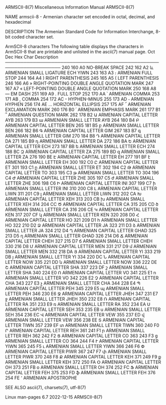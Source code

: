 ARMSCII-8(7)						       Miscellaneous Information Manual							  ARMSCII-8(7)

NAME
       armscii-8 - Armenian character set encoded in octal, decimal, and hexadecimal

DESCRIPTION
       The Armenian Standard Code for Information Interchange, 8-bit coded character set.

   ArmSCII-8 characters
       The following table displays the characters in ArmSCII-8 that are printable and unlisted in the ascii(7) manual page.
       Oct   Dec   Hex	 Char	Description
       ────────────────────────────────────────────────────────────────────
       240   160   A0		NO-BREAK SPACE
       242   162   A2	  և	ARMENIAN SMALL LIGATURE ECH YIWN
       243   163   A3	  ։	ARMENIAN FULL STOP
       244   164   A4	  )	RIGHT PARENTHESIS
       245   165   A5	  (	LEFT PARENTHESIS
       246   166   A6	  »	RIGHT-POINTING DOUBLE ANGLE QUOTATION MARK
       247   167   A7	  «	LEFT-POINTING DOUBLE ANGLE QUOTATION MARK
       250   168   A8	  —	EM DASH
       251   169   A9	  .	FULL STOP
       252   170   AA	  ՝	ARMENIAN COMMA
       253   171   AB	  ,	COMMA
       254   172   AC	  -	HYPHEN-MINUS
       255   173   AD	  ֊	ARMENIAN HYPHEN
       256   174   AE	  …	HORIZONTAL ELLIPSIS
       257   175   AF	  ՜	ARMENIAN EXCLAMATION MARK
       260   176   B0	  ՛	ARMENIAN EMPHASIS MARK
       261   177   B1	  ՞	ARMENIAN QUESTION MARK
       262   178   B2	  Ա	ARMENIAN CAPITAL LETTER AYB
       263   179   B3	  ա	ARMENIAN SMALL LETTER AYB
       264   180   B4	  Բ	ARMENIAN CAPITAL LETTER BEN
       265   181   B5	  բ	ARMENIAN SMALL LETTER BEN
       266   182   B6	  Գ	ARMENIAN CAPITAL LETTER GIM
       267   183   B7	  գ	ARMENIAN SMALL LETTER GIM
       270   184   B8	  Դ	ARMENIAN CAPITAL LETTER DA
       271   185   B9	  դ	ARMENIAN SMALL LETTER DA
       272   186   BA	  Ե	ARMENIAN CAPITAL LETTER ECH
       273   187   BB	  ե	ARMENIAN SMALL LETTER ECH
       274   188   BC	  Զ	ARMENIAN CAPITAL LETTER ZA
       275   189   BD	  զ	ARMENIAN SMALL LETTER ZA
       276   190   BE	  Է	ARMENIAN CAPITAL LETTER EH
       277   191   BF	  է	ARMENIAN SMALL LETTER EH
       300   192   C0	  Ը	ARMENIAN CAPITAL LETTER ET
       301   193   C1	  ը	ARMENIAN SMALL LETTER ET
       302   194   C2	  Թ	ARMENIAN CAPITAL LETTER TO
       303   195   C3	  թ	ARMENIAN SMALL LETTER TO
       304   196   C4	  Ժ	ARMENIAN CAPITAL LETTER ZHE
       305   197   C5	  ժ	ARMENIAN SMALL LETTER ZHE
       306   198   C6	  Ի	ARMENIAN CAPITAL LETTER INI
       307   199   C7	  ի	ARMENIAN SMALL LETTER INI
       310   200   C8	  Լ	ARMENIAN CAPITAL LETTER LIWN
       311   201   C9	  լ	ARMENIAN SMALL LETTER LIWN
       312   202   CA	  Խ	ARMENIAN CAPITAL LETTER XEH
       313   203   CB	  խ	ARMENIAN SMALL LETTER XEH
       314   204   CC	  Ծ	ARMENIAN CAPITAL LETTER CA
       315   205   CD	  ծ	ARMENIAN SMALL LETTER CA
       316   206   CE	  Կ	ARMENIAN CAPITAL LETTER KEN
       317   207   CF	  կ	ARMENIAN SMALL LETTER KEN
       320   208   D0	  Հ	ARMENIAN CAPITAL LETTER HO
       321   209   D1	  հ	ARMENIAN SMALL LETTER HO
       322   210   D2	  Ձ	ARMENIAN CAPITAL LETTER JA
       323   211   D3	  ձ	ARMENIAN SMALL LETTER JA
       324   212   D4	  Ղ	ARMENIAN CAPITAL LETTER GHAD
       325   213   D5	  ղ	ARMENIAN SMALL LETTER GHAD
       326   214   D6	  Ճ	ARMENIAN CAPITAL LETTER CHEH
       327   215   D7	  ճ	ARMENIAN SMALL LETTER CHEH
       330   216   D8	  Մ	ARMENIAN CAPITAL LETTER MEN
       331   217   D9	  մ	ARMENIAN SMALL LETTER MEN
       332   218   DA	  Յ	ARMENIAN CAPITAL LETTER YI
       333   219   DB	  յ	ARMENIAN SMALL LETTER YI
       334   220   DC	  Ն	ARMENIAN CAPITAL LETTER NOW
       335   221   DD	  ն	ARMENIAN SMALL LETTER NOW
       336   222   DE	  Շ	ARMENIAN CAPITAL LETTER SHA
       337   223   DF	  շ	ARMENIAN SMALL LETTER SHA
       340   224   E0	  Ո	ARMENIAN CAPITAL LETTER VO
       341   225   E1	  ո	ARMENIAN SMALL LETTER VO
       342   226   E2	  Չ	ARMENIAN CAPITAL LETTER CHA
       343   227   E3	  չ	ARMENIAN SMALL LETTER CHA
       344   228   E4	  Պ	ARMENIAN CAPITAL LETTER PEH
       345   229   E5	  պ	ARMENIAN SMALL LETTER PEH
       346   230   E6	  Ջ	ARMENIAN CAPITAL LETTER JHEH
       347   231   E7	  ջ	ARMENIAN SMALL LETTER JHEH
       350   232   E8	  Ռ	ARMENIAN CAPITAL LETTER RA
       351   233   E9	  ռ	ARMENIAN SMALL LETTER RA
       352   234   EA	  Ս	ARMENIAN CAPITAL LETTER SEH
       353   235   EB	  ս	ARMENIAN SMALL LETTER SEH
       354   236   EC	  Վ	ARMENIAN CAPITAL LETTER VEW
       355   237   ED	  վ	ARMENIAN SMALL LETTER VEW
       356   238   EE	  Տ	ARMENIAN CAPITAL LETTER TIWN
       357   239   EF	  տ	ARMENIAN SMALL LETTER TIWN
       360   240   F0	  Ր	ARMENIAN CAPITAL LETTER REH
       361   241   F1	  ր	ARMENIAN SMALL LETTER REH
       362   242   F2	  Ց	ARMENIAN CAPITAL LETTER CO
       363   243   F3	  ց	ARMENIAN SMALL LETTER CO
       364   244   F4	  Ւ	ARMENIAN CAPITAL LETTER YIWN
       365   245   F5	  ւ	ARMENIAN SMALL LETTER YIWN
       366   246   F6	  Փ	ARMENIAN CAPITAL LETTER PIWR
       367   247   F7	  փ	ARMENIAN SMALL LETTER PIWR
       370   248   F8	  Ք	ARMENIAN CAPITAL LETTER KEH
       371   249   F9	  ք	ARMENIAN SMALL LETTER KEH
       372   250   FA	  Օ	ARMENIAN CAPITAL LETTER OH
       373   251   FB	  օ	ARMENIAN SMALL LETTER OH
       374   252   FC	  Ֆ	ARMENIAN CAPITAL LETTER FEH
       375   253   FD	  ֆ	ARMENIAN SMALL LETTER FEH
       376   254   FE	  ՚	ARMENIAN APOSTROPHE

SEE ALSO
       ascii(7), charsets(7), utf-8(7)

Linux man-pages 6.7							  2022-12-15								  ARMSCII-8(7)
